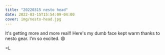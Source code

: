 ```yaml
---
title: "20220315 nesto head"
date: 2022-03-15T15:54:09-04:00
cover: img/nesto-head.jpg
---
```


It's getting more and more real!! Here's my dumb face kept warm thanks to
nesto gear. I'm so excited. :smile:

=L
